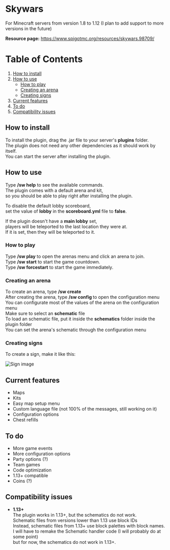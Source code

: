 # Skywars

For Minecraft servers from version 1.8 to 1.12 (I plan to add support to more versions in the future)

**Resource page:** https://www.spigotmc.org/resources/skywars.98709/

# Table of Contents
1. [How to install](#how-to-install)
2. [How to use](#how-to-use)
   * [How to play](#how-to-play)
   * [Creating an arena](#creating-an-arena)
   * [Creating signs](#creating-signs)
4. [Current features](#current-features)
5. [To do](#to-do)
6. [Compatibility issues](#compatibility-issues)

## How to install

To install the plugin, drag the .jar file to your server's **plugins** folder.\
The plugin does not need any other dependencies as it should work by itself.\
You can start the server after installing the plugin.

## How to use

Type **/sw help** to see the available commands.\
The plugin comes with a default arena and kit,\
so you should be able to play right after installing the plugin.

To disable the default lobby scoreboard,\
set the value of **lobby** in the **scoreboard.yml** file to **false**.

If the plugin doesn't have a **main lobby** set,\
players will be teleported to the last location they were at.\
If it is set, then they will be teleported to it.

### How to play

Type **/sw play** to open the arenas menu and click an arena to join.\
Type **/sw start** to start the game countdown.\
Type **/sw forcestart** to start the game immediately.

### Creating an arena

To create an arena, type **/sw create <arena>**\
After creating the arena, type **/sw config <arena>** to open the configuration menu\
You can configurate most of the values of the arena on the configuration menu\
Make sure to select an **schematic** file\
To load an schematic file, put it inside the **schematics** folder inside the plugin folder\
You can set the arena's schematic through the configuration menu

### Creating signs

To create a sign, make it like this:

![Sign image](https://cdn.discordapp.com/attachments/835594221456064544/876946375110189146/unknown.png)

## Current features
  - Maps
  - Kits
  - Easy map setup menu
  - Custom language file (not 100% of the messages, still working on it)
  - Configuration options
  - Chest refills

## To do
  - More game events
  - More configuration options
  - Party options (?)
  - Team games
  - Code optimization
  - 1.13+ compatible
  - Coins (?)

## Compatibility issues
  * **1.13+**\
    The plugin works in 1.13+, but the schematics do not work.\
    Schematic files from versions lower than 1.13 use block IDs\
    Instead, schematic files from 1.13+ use block palettes with block names.\
    I will have to remake the Schematic handler code (I will probably do at some point)\
    but for now, the schematics do not work in 1.13+.

